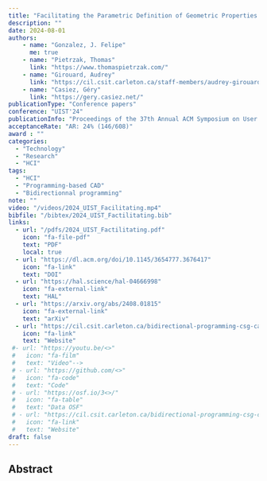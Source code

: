 ```yaml
---
title: "Facilitating the Parametric Definition of Geometric Properties in Programming-Based CAD"
description: ""
date: 2024-08-01
authors:
    - name: "Gonzalez, J. Felipe" 
      me: true
    - name: "Pietrzak, Thomas"
      link: "https://www.thomaspietrzak.com/"
    - name: "Girouard, Audrey"
      link: "https://cil.csit.carleton.ca/staff-members/audrey-girouard/"
    - name: "Casiez, Géry"
      link: "https://gery.casiez.net/"
publicationType: "Conference papers"
conference: "UIST'24"
publicationInfo: "Proceedings of the 37th Annual ACM Symposium on User Interface Software and Technology"
acceptanceRate: "AR: 24% (146/608)"
award : ""
categories:
  - "Technology"
  - "Research"
  - "HCI"
tags:
  - "HCI"
  - "Programming-based CAD"
  - "Bidirectionnal programming"
note: ""
video: "/videos/2024_UIST_Facilitating.mp4"
bibfile: "/bibtex/2024_UIST_Factilitating.bib"
links:
  - url: "/pdfs/2024_UIST_Factilitating.pdf"
    icon: "fa-file-pdf"
    text: "PDF"
    local: true
  - url: "https://dl.acm.org/doi/10.1145/3654777.3676417"
    icon: "fa-link"
    text: "DOI"
  - url: "https://hal.science/hal-04666998"
    icon: "fa-external-link"
    text: "HAL"
  - url: "https://arxiv.org/abs/2408.01815"
    icon: "fa-external-link"
    text: "arXiv"
  - url: "https://cil.csit.carleton.ca/bidirectional-programming-csg-cad/"
    icon: "fa-link"
    text: "Website"
 #- url: "https://youtu.be/<>"
 #   icon: "fa-film"
 #   text: "Video"-->
 # - url: "https://github.com/<>"
 #   icon: "fa-code"
 #   text: "Code"
 # - url: "https://osf.io/3<>/"
 #   icon: "fa-table"
 #   text: "Data OSF"
 # - url: "https://cil.csit.carleton.ca/bidirectional-programming-csg-cad/"
 #   icon: "fa-link"
 #   text: "Website"
draft: false
---
```




## Abstract

